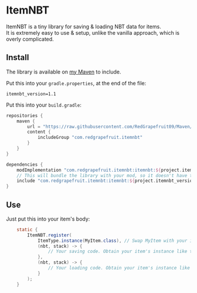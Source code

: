 
# ItemNBT

ItemNBT is a tiny library for saving & loading NBT data for items.\
It is extremely easy to use & setup, unlike the vanilla approach, which is overly complicated.

## Install

The library is available on [my Maven](https://github.com/RedGrapefruit09/Maven) to include.

Put this into your `gradle.properties`, at the end of the file:
```properties
itemnbt_version=1.1
```

Put this into your `build.gradle`:
```groovy
repositories {
    maven {
        url = "https://raw.githubusercontent.com/RedGrapefruit09/Maven/master"
        content {
            includeGroup "com.redgrapefruit.itemnbt"
        }
    }
}

dependencies {
    modImplementation "com.redgrapefruit.itemnbt:itemnbt:${project.itemnbt_version}"
    // This will bundle the library with your mod, so it doesn't have to be separately installed
    include "com.redgrapefruit.itemnbt:itemnbt:${project.itemnbt_version}"
}
```

## Use

Just put this into your item's body:

```java
    static {
        ItemNBT.register(
            ItemType.instance(MyItem.class), // Swap MyItem with your item's class name
            (nbt, stack) -> {
                // Your saving code. Obtain your item's instance like this: (MyItem) stack.item
            },
            (nbt, stack) -> {
                // Your loading code. Obtain your item's instance like this: (MyItem) stack.item
            }
        );
    }
```
